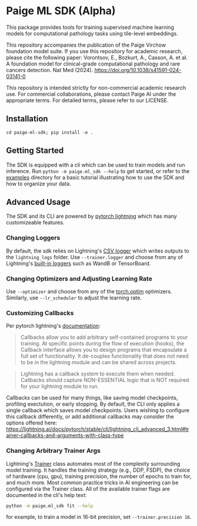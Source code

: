 # Paige ML SDK (Alpha)

This package provides tools for training supervised machine learning models for computational pathology tasks using tile-level embeddings.

This repository accompanies the publication of the Paige Virchow foundation model suite. If you use this repository for academic research, please cite the following paper:
Vorontsov, E., Bozkurt, A., Casson, A. et al. A foundation model for clinical-grade computational pathology and rare cancers detection. Nat Med (2024). https://doi.org/10.1038/s41591-024-03141-0

This repository is intended strictly for non-commercial academic research use. For commercial collaborations, please contact Paige AI under the appropriate terms. For detailed terms, please refer to our LICENSE.

## Installation
`cd paige-ml-sdk; pip install -e .`

## Getting Started
The SDK is equipped with a cli which can be used to train models and run inference. Run `python -m paige.ml_sdk --help` to get started, or refer to the [examples](https://github.com/Paige-AI/paige-ml-sdk/tree/main/examples) directory for a basic tutorial illustrating how to use the SDK and how to organize your data.

## Advanced Usage

The SDK and its CLI are powered by [pytorch lightning](https://lightning.ai/docs/pytorch/stable/) which has many customizeable features.

### Changing Loggers

By default, the sdk relies on Lightning's [CSV logger](https://lightning.ai/docs/pytorch/stable/extensions/generated/lightning.pytorch.loggers.CSVLogger.html#csvlogger) which writes outputs to the `lightning_logs` folder. Use `--trainer.logger` and choose from any of Lightning's [built-in loggers](https://lightning.ai/docs/pytorch/stable/extensions/logging.html#supported-loggers) such as WandB or TensorBoard.

### Changing Optimizers and Adjusting Learning Rate
Use `--optimizer` and choose from any of the [torch.optim](https://pytorch.org/docs/stable/optim.html#algorithms) optimizers. Similarly, use `--lr_scheduler` to adjust the learning rate.

### Customizing Callbacks

Per pytorch lightning's [documentation](https://lightning.ai/docs/pytorch/stable/extensions/callbacks.html):

> Callbacks allow you to add arbitrary self-contained programs to your training. At specific points during the flow of execution (hooks), the Callback interface allows you to design programs that encapsulate a full set of functionality. It de-couples functionality that does not need to be in the lightning module and can be shared across projects.

> Lightning has a callback system to execute them when needed. Callbacks should capture NON-ESSENTIAL logic that is NOT required for your lightning module to run.

Callbacks can be used for many things, like saving model checkpoints, profiling exectution, or early stopping. By default, the CLI only applies a single callback which saves model checkpoints. Users wishing to configure this callback differently, or add additional callbacks may consider the options offered here: https://lightning.ai/docs/pytorch/stable/cli/lightning_cli_advanced_3.html#trainer-callbacks-and-arguments-with-class-type

### Changing Arbitrary Trainer Args

Lightning's [Trainer](https://lightning.ai/docs/pytorch/stable/common/trainer.html) class automates most of the complexity surrounding model training. It handles the training strategy (e.g., DDP, FSDP), the choice of hardware (cpu, gpu), training precision, the number of epochs to train for, and much more. Most common practice tricks in AI engineering can be configured via the Trainer class. All of the available trainer flags are documented in the cli's help text:

```bash
python -m paige.ml_sdk fit --help
```

for example, to train a model in 16-bit precision, set `--trainer.precision 16`.











